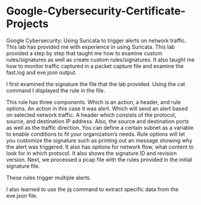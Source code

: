 # Google-Cybersecurity-Certificate-Projects
Google Cybersecurity: Using Suricata to trigger alerts on network traffic.
This lab has provided me with experience in using Suricata. 
This lab provided a step by step that taught me how to examine custom rules/signatures as well as create custom rules/signatures. It also taught me how to monitor traffic captured in a packet capture file and examine the fast.log and eve.json output.

I first examined the signature the file that the lab provided.
Using the cat command I displayed the rule in the file.
 
This rule has three components. Which is an action, a header, and rule options. 
An action in this case it was alert. Which will send an alert based on selected network traffic. 
A header which consists of the protocol, source, and destination IP address. Also, the source and destination ports as well as the traffic direction. You can define a certain subnet as a variable to enable conditions to fit your organization’s needs. 
Rule options will let you customize the signature such as printing out an message showing why the alert was triggered. It also has options for network flow, what content to look for in which protocol. It also shows the signature ID and revision version. 
Next, we processed a pcap file with the rules provided in the initial signature file.
 
These rules trigger multiple alerts.
 
I also learned to use the jq command to extract specific data from the eve.json file.
 
